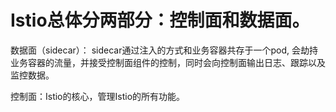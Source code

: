 # Istio总体分两部分：控制面和数据面。

数据面（sidecar）：
    sidecar通过注入的方式和业务容器共存于一个pod, 会劫持业务容器的流量，并接受控制面组件的控制，同时会向控制面输出日志、跟踪以及监控数据。

控制面：Istio的核心，管理Istio的所有功能。